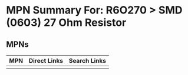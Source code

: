 



# MPN Summary For: R6O270 > SMD (0603) 27 Ohm Resistor

## MPNs
  

|MPN|Direct Links|Search Links|
| :--- | :--- | :--- |
||||
